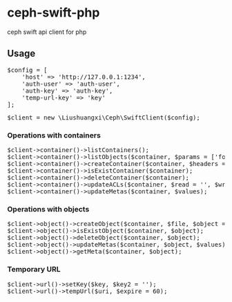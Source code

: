 # ceph-swift-php

ceph swift api client for php


## Usage
<pre>
$config = [
    'host' => 'http://127.0.0.1:1234',
    'auth-user' => 'auth-user',
    'auth-key' => 'auth-key',
    'temp-url-key' => 'key'
];
</pre>

<pre>
$client = new \Liushuangxi\Ceph\SwiftClient($config);
</pre>

### Operations with containers
<pre>
$client->container()->listContainers();
$client->container()->listObjects($container, $params = ['format' => 'json']);
$client->container()->createContainer($container, $headers = []);
$client->container()->isExistContainer($container);
$client->container()->deleteContainer($container);
$client->container()->updateACLs($container, $read = '', $write = '');
$client->container()->updateMetas($container, $values);
</pre>

### Operations with objects
<pre>
$client->object()->createObject($container, $file, $object = '');
$client->object()->isExistObject($container, $object);
$client->object()->deleteObject($container, $object);
$client->object()->updateMetas($container, $object, $values);
$client->object()->getMeta($container, $object);
</pre>

### Temporary URL
<pre>
$client->url()->setKey($key, $key2 = '');
$client->url()->tempUrl($uri, $expire = 60);
</pre>